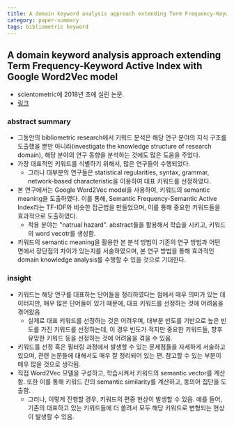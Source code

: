 ```yaml
---
title: A domain keyword analysis approach extending Term Frequency-Keyword Active Index with Google Word2Vec model
category: paper-summary
tags: bibliometric keyword
---
```


## A domain keyword analysis approach extending Term Frequency-Keyword Active Index with Google Word2Vec model

- scientometric에 2018년 초에 실린 논문. 
- [링크](https://link.springer.com/article/10.1007/s11192-017-2574-9)

### abstract summary 

- 그동안의 bibliometric research에서 키워드 분석은 해당 연구 분야의 지식 구조를 도출했을 뿐만 아니라(investigate the knowledge structure of research domain), 해당 분야의 연구 동향을 분석하는 것에도 많은 도움을 주었다. 
- 가장 대표적인 키워드를 식별하기 위해서, 많은 연구들이 수행되었다. 
    - 그러나 대부분의 연구들은 statistical regularities, syntax, grammar, network-based characteristic을 이용하여 대표 키워드를 선정하였다. 
- 본 연구에서는 Google Word2Vec model을 사용하여, 키워드의 semantic meaning을 도출하였다. 이를 통해, Semantic Frequency-Semantic Active Index라는 TF-IDF와 비슷한 접근법을 만들었으며, 이를 통해 중요한 키워드들을 효과적으로 도출하였다. 
    - 적용 분야는 "natrual hazard". abstract들을 활용해서 학습을 시키고, 키워드의 word vecotr를 생성함. 
- 키워드의 semantic meaning을 활용한 본 분석 방법이 기존의 연구 방법과 어떤 면에서 장단점의 차이가 있는지를 서술하였으며, 본 연구 방법을 통해 효과적인 domain knowledge analysis를 수행할 수 있을 것으로 기대한다. 

### insight

- 키워드는 해당 연구를 대표하는 단어들을 정리하였다는 점에서 매우 의미가 있는 데이터지만, 매우 많은 단어들이 있기 때문에, 대표 키워드를 선정하는 것에 어려움을 겪어왔음
    - 실제로 대표 키워드를 선정하는 것은 어려우며, 대부분 빈도를 기반으로 높은 빈도를 가진 키워드를 선정하는데, 이 경우 빈도가 적지만 중요한 키워드들, 향후 유망한 키워드 등을 선정하는 것에 어려움을 겪을 수 있음. 
- 키워드를 선정 혹은 필터링 과정에서 발생할 수 있는 문제점들을 자세하게 서술하고 있으며, 관련 논문들에 대해서도 매우 잘 정리되어 있는 편. 참고할 수 있는 부분이 매우 많을 것으로 생각됨. 
- 직접 Word2Vec 모델을 구성하고, 학습시켜서 키워드의 semantic vector를 계산함. 또한 이를 통해 키워드 간의 semantic similarity를 계산하고, 동의어 집단을 도출함. 
    - 그러나, 이렇게 진행할 경우, 키워드의 편중 현상이 발생할 수 있음. 예를 들어, 기존의 대표하고 있는 키워드들에 더 쏠려서 모두 해당 키워드로 변형되는 현상이 발생할 수 있음. 

